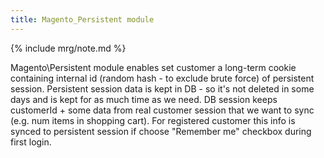 ```yaml
---
title: Magento_Persistent module
---
```


{% include mrg/note.md %}

Magento\Persistent module enables set customer a long-term cookie containing internal id (random hash - to exclude brute
force) of persistent session. Persistent session data is kept in DB - so it's not deleted in some days and is kept for
as much time as we need. DB session keeps customerId + some data from real customer session that we want to sync (e.g.
num items in shopping cart). For registered customer this info is synced to persistent session if choose "Remember me"
checkbox during first login.
